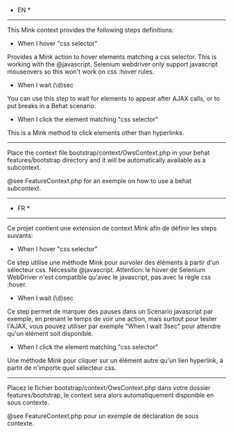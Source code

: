 * EN *

---

This Mink context provides the following steps definitions:

* When I hover "css selector"

Provides a Mink action to hover elements matching a css selector. This is working with the @javascript.
Selenium webdriver only support javascript mouseovers so this won't work on css :hover rules.

* When I wait (\d)sec

You can use this step to wait for elements to appear after AJAX calls, or to put breaks in a Behat scenario.

* When I click the element matching "css selector"

This is a Mink method to click elements other than hyperlinks.

---

Place the context file bootstrap/context/OwsContext.php in your behat features/bootstrap directory and 
it will be automatically available as a subcontext.

@see FeatureContext.php for an exemple on how to use a behat subcontext.

-----------------------------------------------------------------------------------------------------------

* FR *

---

Ce projet contient une extension de context Mink afin de définir les steps suivants:

* When I hover "css selector"

Ce step utilise une méthode Mink pour survoler des éléments à partir d'un sélecteur css. Nécessite @javascript.
Attention: le hover de Selenium WebDriver n'est compatible qu'avec le javascript, pas avec la règle css :hover.

* When I wait (\d)sec

Ce step permet de marquer des pauses dans un Scenario javascript par exemple, en prenant le temps de voir une action,
mais surtout pour tester l'AJAX, vous pouvez utiliser par exemple "When I wait 3sec" pour attendre qu'un élément 
soit disponible.

* When I click the element matching "css selector"

Une méthode Mink pour cliquer sur un élément autre qu'un lien hyperlink, à partir de n'importe quel sélecteur css.

---

Placez le fichier bootstrap/context/OwsContext.php dans votre dossier features/bootstrap, le context sera alors
automatiquement disponible en sous contexte.

@see FeatureContext.php pour un exemple de déclaration de sous contexte.

